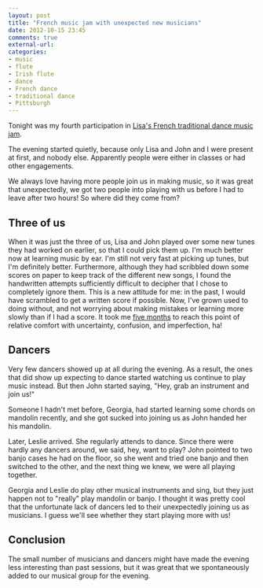 ```yaml
---
layout: post
title: "French music jam with unexpected new musicians"
date: 2012-10-15 23:45
comments: true
external-url: 
categories: 
- music
- flute
- Irish flute
- dance
- French dance
- traditional dance
- Pittsburgh
---
```

Tonight was my fourth participation in [Lisa's French traditional dance music jam](/blog/2012/09/28/another-french-music-jam-also-announcing-cats-dance/).

The evening started quietly, because only Lisa and John and I were present at first, and nobody else. Apparently people were either in classes or had other engagements.

We always love having more people join us in making music, so it was great that unexpectedly, we got two people into playing with us before I had to leave after two hours! So where did they come from?

<!--more-->

## Three of us

When it was just the three of us, Lisa and John played over some new tunes they had worked on earlier, so that I could pick them up. I'm much better now at learning music by ear. I'm still not very fast at picking up tunes, but I'm definitely better. Furthermore, although they had scribbled down some scores on paper to keep track of the different new songs, I found the handwritten attempts sufficiently difficult to decipher that I chose to completely ignore them. This is a new attitude for me: in the past, I would have scrambled to get a written score if possible. Now, I've grown used to doing without, and not worrying about making mistakes or learning more slowly than if I had a score. It took me [five months](/blog/2012/05/14/playing-french-music-for-first-time-and-dancing-blues-for-first-time/) to reach this point of relative comfort with uncertainty, confusion, and imperfection, ha!

## Dancers

Very few dancers showed up at all during the evening. As a result, the ones that did show up expecting to dance started watching us continue to play music instead. But then John started saying, "Hey, grab an instrument and join us!"

Someone I hadn't met before, Georgia, had started learning some chords on mandolin recently, and she got sucked into joining us as John handed her his mandolin.

Later, Leslie arrived. She regularly attends to dance. Since there were hardly any dancers around, we said, hey, want to play? John pointed to two banjo cases he had on the floor, so she went and tried one banjo and then switched to the other, and the next thing we knew, we were all playing together.

Georgia and Leslie do play other musical instruments and sing, but they just happen not to "really" play mandolin or banjo. I thought it was pretty cool that the unfortunate lack of dancers led to their unexpectedly joining us as musicians. I guess we'll see whether they start playing more with us!

## Conclusion

The small number of musicians and dancers might have made the evening less interesting than past sessions, but it was great that we spontaneously added to our musical group for the evening.
